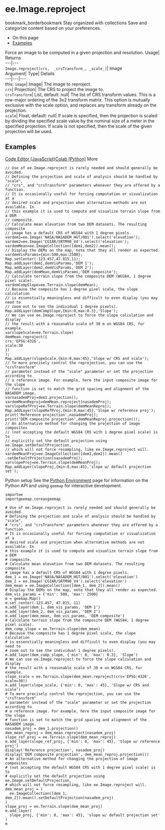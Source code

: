  
#  ee.Image.reproject 
bookmark_borderbookmark Stay organized with collections  Save and categorize content based on your preferences.
  * On this page
  * [Examples](https://developers.google.com/earth-engine/apidocs/ee-image-reproject#examples)


Force an image to be computed in a given projection and resolution. 
Usage| Returns  
---|---  
`Image.reproject(crs,  _crsTransform_, _scale_)`| Image  
Argument| Type| Details  
---|---|---  
this: `image`| Image| The image to reproject.  
`crs`| Projection| The CRS to project the image to.  
`crsTransform`| List, default: null| The list of CRS transform values. This is a row-major ordering of the 3x2 transform matrix. This option is mutually exclusive with the scale option, and replaces any transform already on the projection.  
`scale`| Float, default: null| If scale is specified, then the projection is scaled by dividing the specified scale value by the nominal size of a meter in the specified projection. If scale is not specified, then the scale of the given projection will be used.  
## Examples
[Code Editor (JavaScript)](https://developers.google.com/earth-engine/apidocs/ee-image-reproject#code-editor-javascript-sample)[Colab (Python)](https://developers.google.com/earth-engine/apidocs/ee-image-reproject#colab-python-sample) More
```
// Use of ee.Image.reproject is rarely needed and should generally be avoided.
// Defining the projection and scale of analysis should be handled by "scale",
// "crs", and "crsTransform" parameters whenever they are offered by a function.
// It is occasionally useful for forcing computation or visualization at a
// desired scale and projection when alternative methods are not available. In
// this example it is used to compute and visualize terrain slope from a DEM
// composite.
// Calculate mean elevation from two DEM datasets. The resulting composite
// image has a default CRS of WGS84 with 1 degree pixels.
vardem1=ee.Image('NASA/NASADEM_HGT/001').select('elevation');
vardem2=ee.Image('CGIAR/SRTM90_V4').select('elevation');
vardemMean=ee.ImageCollection([dem1,dem2]).mean();
// Display the DEMs on the map, note that they all render as expected.
vardemVisParams={min:500,max:2500};
Map.setCenter(-123.457,47.815,11);
Map.addLayer(dem1,demVisParams,'DEM 1');
Map.addLayer(dem2,demVisParams,'DEM 2');
Map.addLayer(demMean,demVisParams,'DEM composite');
// Calculate terrain slope from the composite DEM (WGS84, 1 degree pixel scale).
vardemCompSlope=ee.Terrain.slope(demMean);
// Because the composite has 1 degree pixel scale, the slope calculation
// is essenstially meaningless and difficult to even display (you may need to
// zoom out to see the individual 1 degree pixels).
Map.addLayer(demCompSlope,{min:0,max:0.3},'Slope');
// We can use ee.Image.reproject to force the slope calculation and display
// the result with a reasonable scale of 30 m on WGS84 CRS, for example.
varslopeScale=ee.Terrain.slope(
demMean.reproject({
crs:'EPSG:4326',
scale:30
})
);
Map.addLayer(slopeScale,{min:0,max:45},'Slope w/ CRS and scale');
// To more precisely control the reprojection, you can use the "crsTransform"
// parameter instead of the "scale" parameter or set the projection according to
// a reference image. For example, here the input composite image for the slope
// function is set to match the grid spacing and alignment of the NASADEM image.
varnasademProj=dem1.projection();
vardemMeanReproj=demMean.reproject(nasademProj);
varslopeRefProj=ee.Terrain.slope(demMeanReproj);
Map.addLayer(slopeRefProj,{min:0,max:45},'Slope w/ reference proj');
print('Reference projection',nasademProj);
print('DEM composite projection',demMeanReproj.projection());
// An alternative method for changing the projection of image composites
// (not accepting the default WGS84 CRS with 1 degree pixel scale) is to
// explicitly set the default projection using ee.Image.setDefaultProjection,
// which will not force resampling, like ee.Image.reproject will.
vardemMeanProj=ee.ImageCollection([dem1,dem2]).mean()
.setDefaultProjection(nasademProj);
varslopeProj=ee.Terrain.slope(demMeanProj);
Map.addLayer(slopeProj,{min:0,max:45},'slope w/ default projection set');
```
Python setup
See the [ Python Environment](https://developers.google.com/earth-engine/guides/python_install) page for information on the Python API and using `geemap` for interactive development.
```
importee
importgeemap.coreasgeemap
```
```
# Use of ee.Image.reproject is rarely needed and should generally be avoided.
# Defining the projection and scale of analysis should be handled by "scale",
# "crs", and "crsTransform" parameters whenever they are offered by a function.
# It is occasionally useful for forcing computation or visualization at a
# desired scale and projection when alternative methods are not available. In
# this example it is used to compute and visualize terrain slope from a DEM
# composite.
# Calculate mean elevation from two DEM datasets. The resulting composite
# image has a default CRS of WGS84 with 1 degree pixels.
dem_1 = ee.Image('NASA/NASADEM_HGT/001').select('elevation')
dem_2 = ee.Image('CGIAR/SRTM90_V4').select('elevation')
dem_mean = ee.ImageCollection([dem_1, dem_2]).mean()
# Display the DEMs on the map, note that they all render as expected.
dem_vis_params = {'min': 500, 'max': 2500}
m = geemap.Map()
m.set_center(-123.457, 47.815, 11)
m.add_layer(dem_1, dem_vis_params, 'DEM 1')
m.add_layer(dem_2, dem_vis_params, 'DEM 2')
m.add_layer(dem_mean, dem_vis_params, 'DEM composite')
# Calculate terrain slope from the composite DEM (WGS84, 1 degree pixel scale).
dem_comp_slope = ee.Terrain.slope(dem_mean)
# Because the composite has 1 degree pixel scale, the slope calculation
# is essenstially meaningless and difficult to even display (you may need to
# zoom out to see the individual 1 degree pixels).
m.add_layer(dem_comp_slope, {'min': 0, 'max': 0.3}, 'Slope')
# We can use ee.Image.reproject to force the slope calculation and display
# the result with a reasonable scale of 30 m on WGS84 CRS, for example.
slope_scale = ee.Terrain.slope(dem_mean.reproject(crs='EPSG:4326', scale=30))
m.add_layer(slope_scale, {'min': 0, 'max': 45}, 'Slope w/ CRS and scale')
# To more precisely control the reprojection, you can use the "crsTransform"
# parameter instead of the "scale" parameter or set the projection according to
# a reference image. For example, here the input composite image for the slope
# function is set to match the grid spacing and alignment of the NASADEM image.
nasadem_proj = dem_1.projection()
dem_mean_reproj = dem_mean.reproject(nasadem_proj)
slope_ref_proj = ee.Terrain.slope(dem_mean_reproj)
m.add_layer(slope_ref_proj, {'min': 0, 'max': 45}, 'Slope w/ reference proj')
display('Reference projection', nasadem_proj)
display('DEM composite projection', dem_mean_reproj.projection())
# An alternative method for changing the projection of image composites
# (not accepting the default WGS84 CRS with 1 degree pixel scale) is to
# explicitly set the default projection using ee.Image.setDefaultProjection,
# which will not force resampling, like ee.Image.reproject will.
dem_mean_proj = (
  ee.ImageCollection([dem_1, dem_2]).mean().setDefaultProjection(nasadem_proj)
)
slope_proj = ee.Terrain.slope(dem_mean_proj)
m.add_layer(
  slope_proj, {'min': 0, 'max': 45}, 'slope w/ default projection set'
)
m
```


